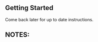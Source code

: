 ## Getting Started
Come back later for up to date instructions.
<!-- * Install Docker: `https://docs.docker.com/get-docker/`
* Clone project: `https://github.com/srh09/fast_api_playground.git`
* Setup a virtual env w Python 3.9: `python -m venv .venv` then `source .venv/bin/activate`
* Install Poetry: `pip install poetry`
* Create Docker image(s): `bin/run.sh build`
* Start Docker containers: `bin/run.sh start`
* In Chrome or web browser visit: `http://localhost:8000/api/v1/test` -->

## NOTES:
<!-- * Remote into local server: `sudo docker exec -it [name (ex. fastapi-web-1)] ../bin/bash` -->

